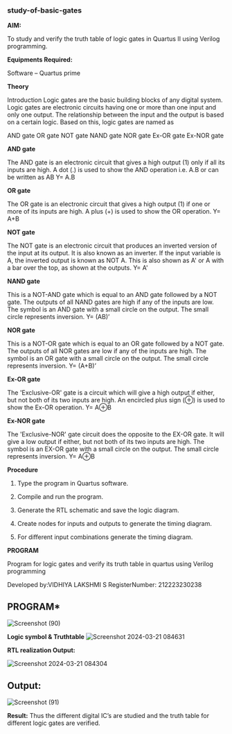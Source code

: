 ### study-of-basic-gates

**AIM:** 

To study and verify the truth table of logic gates in Quartus II using Verilog programming.

**Equipments Required:**

Software – Quartus prime 

**Theory**

Introduction Logic gates are the basic building blocks of any digital system. Logic gates are electronic circuits having one or more than one input and only one output. The relationship between the input and the output is based on a certain logic. Based on this, logic gates are named as

AND gate OR gate NOT gate NAND gate NOR gate Ex-OR gate Ex-NOR gate

**AND gate**

The AND gate is an electronic circuit that gives a high output (1) only if all its inputs are high. A dot (.) is used to show the AND operation i.e. A.B or can be written as AB
Y= A.B

**OR gate** 

The OR gate is an electronic circuit that gives a high output (1) if one or more of its inputs are high. A plus (+) is used to show the OR operation.
Y= A+B

**NOT gate**

The NOT gate is an electronic circuit that produces an inverted version of the input at its output. It is also known as an inverter. If the input variable is A, the inverted output is known as NOT A. This is also shown as A' or A with a bar over the top, as shown at the outputs.
Y= A'

**NAND gate**

This is a NOT-AND gate which is equal to an AND gate followed by a NOT gate. The outputs of all NAND gates are high if any of the inputs are low. The symbol is an AND gate with a small circle on the output. The small circle represents inversion.
Y= (AB)’

**NOR gate**

This is a NOT-OR gate which is equal to an OR gate followed by a NOT gate. The outputs of all NOR gates are low if any of the inputs are high. The symbol is an OR gate with a small circle on the output. The small circle represents inversion.
Y= (A+B)’

**Ex-OR gate**

The 'Exclusive-OR' gate is a circuit which will give a high output if either, but not both of its two inputs are high. An encircled plus sign (⊕) is used to show the Ex-OR operation.
Y= A⊕B

**Ex-NOR gate**

The 'Exclusive-NOR' gate circuit does the opposite to the EX-OR gate. It will give a low output if either, but not both of its two inputs are high. The symbol is an EX-OR gate with a small circle on the output. The small circle represents inversion.
Y= A⊕B

**Procedure** 

1.	Type the program in Quartus software.

2.	Compile and run the program.

3.	Generate the RTL schematic and save the logic diagram.

4.	Create nodes for inputs and outputs to generate the timing diagram.

5.	For different input combinations generate the timing diagram.


**PROGRAM**

Program for logic gates and verify its truth table in quartus using Verilog programming

 Developed by:VIDHIYA LAKSHMI S
 RegisterNumber: 212223230238

 ## PROGRAM*
![Screenshot (90)](https://github.com/saravidhya/study-of-basic-gates/assets/87062069/bdc340ae-54e5-4a43-a19d-01f7dab389a8)
 
**Logic symbol & Truthtable**
![Screenshot 2024-03-21 084631](https://github.com/saravidhya/study-of-basic-gates/assets/87062069/5c3b70c5-57b9-41ad-be89-e6b775aa37aa)


**RTL realization Output:** 


![Screenshot 2024-03-21 084304](https://github.com/saravidhya/study-of-basic-gates/assets/87062069/ee954f75-acc0-444b-9bf5-b48d9eae3b27)

## Output:
![Screenshot (91)](https://github.com/saravidhya/study-of-basic-gates/assets/87062069/255b9265-387e-49c6-988c-164a4357bb85)


**Result:**
Thus the different digital IC’s are studied and the truth table for different logic gates are verified.


